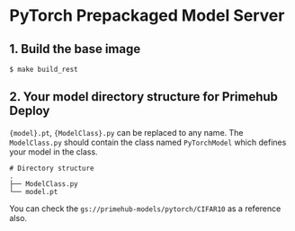 # PyTorch Prepackaged Model Server

## 1. Build the base image

```
$ make build_rest
```

## 2. Your model directory structure for Primehub Deploy

`{model}.pt`, `{ModelClass}.py` can be replaced to any name. The `ModelClass.py` should contain the class named `PyTorchModel` which defines your model in the class.
```
# Directory structure
.
├── ModelClass.py
└── model.pt    
```

You can check the `gs://primehub-models/pytorch/CIFAR10` as a reference also.
